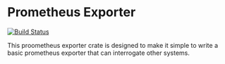 # Prometheus Exporter

[![Build Status](https://travis-ci.org/ChrisMacNaughton/prometheus-exporter.svg?branch=master)](https://travis-ci.org/ChrisMacNaughton/prometheus-exporter)

This proometheus exporter crate is designed to make it simple to write a basic prometheus exporter that can interrogate other systems.